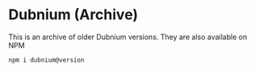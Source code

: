 # Dubnium (Archive)
This is an archive of older Dubnium versions. They are also available on NPM
```bash
npm i dubnium@version
```
